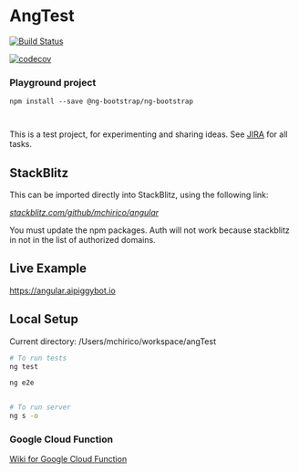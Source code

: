 # AngTest
[![Build Status](https://dev.azure.com/mchirico/angular/_apis/build/status/mchirico.angular?branchName=develop)](https://dev.azure.com/mchirico/angular/_build/latest?definitionId=39&branchName=develop)


[![codecov](https://codecov.io/gh/mchirico/angular/branch/develop/graph/badge.svg)](https://codecov.io/gh/mchirico/angular)

### Playground project

```
npm install --save @ng-bootstrap/ng-bootstrap



```



This is a test project, for experimenting and sharing ideas.  See [JIRA](https://jira.aipiggybot.io/projects/AN/issues/AN-1?filter=allissues) for all tasks.


## StackBlitz

This can be imported directly into StackBlitz, using the following link:

[*stackblitz.com/github/mchirico/angular*](https://stackblitz.com/github/mchirico/angular)

You must update the npm packages.  Auth will 
not work because stackblitz in not in the
list of authorized domains.

## Live Example

https://angular.aipiggybot.io

## Local Setup





Current directory: /Users/mchirico/workspace/angTest


```bash
# To run tests
ng test

ng e2e



```

```bash
# To run server
ng s -o
```


### Google Cloud Function
[Wiki for Google Cloud Function](https://github.com/mchirico/angular/wiki/Google-Cloud-Function)

